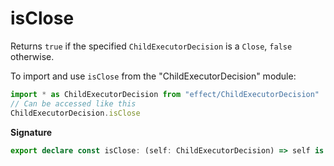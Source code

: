 # isClose

Returns `true` if the specified `ChildExecutorDecision` is a `Close`, `false`
otherwise.

To import and use `isClose` from the "ChildExecutorDecision" module:

```ts
import * as ChildExecutorDecision from "effect/ChildExecutorDecision"
// Can be accessed like this
ChildExecutorDecision.isClose
```

**Signature**

```ts
export declare const isClose: (self: ChildExecutorDecision) => self is Close
```
